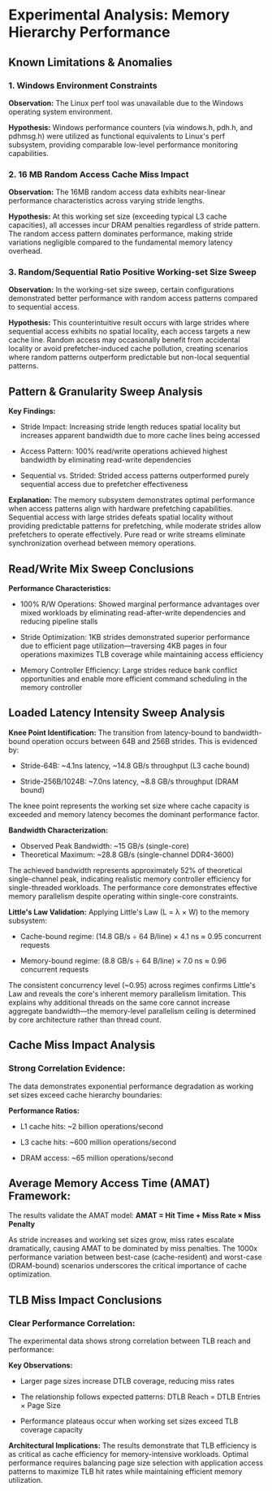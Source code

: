 # Experimental Analysis: Memory Hierarchy Performance

## Known Limitations & Anomalies

### 1. Windows Environment Constraints
**Observation:** The Linux perf tool was unavailable due to the Windows operating system environment.

**Hypothesis:** Windows performance counters (via windows.h, pdh.h, and pdhmsg.h) were utilized as functional equivalents to Linux's perf subsystem, providing comparable low-level performance monitoring capabilities.

### 2. 16 MB Random Access Cache Miss Impact
**Observation:** The 16MB random access data exhibits near-linear performance characteristics across varying stride lengths.

**Hypothesis:** At this working set size (exceeding typical L3 cache capacities), all accesses incur DRAM penalties regardless of stride pattern. The random access pattern dominates performance, making stride variations negligible compared to the fundamental memory latency overhead.

### 3. Random/Sequential Ratio Positive Working-set Size Sweep
**Observation:** In the working-set size sweep, certain configurations demonstrated better performance with random access patterns compared to sequential access.

**Hypothesis:** This counterintuitive result occurs with large strides where sequential access exhibits no spatial locality, each access targets a new cache line. Random access may occasionally benefit from accidental locality or avoid prefetcher-induced cache pollution, creating scenarios where random patterns outperform predictable but non-local sequential patterns.


## Pattern & Granularity Sweep Analysis

**Key Findings:** 
- Stride Impact: Increasing stride length reduces spatial locality but increases apparent bandwidth due to more cache lines being accessed

- Access Pattern: 100% read/write operations achieved highest bandwidth by eliminating read-write dependencies

- Sequential vs. Strided: Strided access patterns outperformed purely sequential access due to prefetcher effectiveness

**Explanation:** The memory subsystem demonstrates optimal performance when access patterns align with hardware prefetching capabilities. Sequential access with large strides defeats spatial locality without providing predictable patterns for prefetching, while moderate strides allow prefetchers to operate effectively. Pure read or write streams eliminate synchronization overhead between memory operations.


## Read/Write Mix Sweep Conclusions

**Performance Characteristics:**
- 100% R/W Operations: Showed marginal performance advantages over mixed workloads by eliminating read-after-write dependencies and reducing pipeline stalls

- Stride Optimization: 1KB strides demonstrated superior performance due to efficient page utilization—traversing 4KB pages in four operations maximizes TLB coverage while maintaining access efficiency

- Memory Controller Efficiency: Large strides reduce bank conflict opportunities and enable more efficient command scheduling in the memory controller

## Loaded Latency Intensity Sweep Analysis

**Knee Point Identification:**
The transition from latency-bound to bandwidth-bound operation occurs between 64B and 256B strides. This is evidenced by:

- Stride-64B: ~4.1ns latency, ~14.8 GB/s throughput (L3 cache bound)

- Stride-256B/1024B: ~7.0ns latency, ~8.8 GB/s throughput (DRAM bound)

The knee point represents the working set size where cache capacity is exceeded and memory latency becomes the dominant performance factor.

**Bandwidth Characterization:** 
- Observed Peak Bandwidth: ~15 GB/s (single-core)
- Theoretical Maximum: ~28.8 GB/s (single-channel DDR4-3600)

The achieved bandwidth represents approximately 52% of theoretical single-channel peak, indicating realistic memory controller efficiency for single-threaded workloads. The performance core demonstrates effective memory parallelism despite operating within single-core constraints. 

**Little's Law Validation:** Applying Little's Law (L = λ × W) to the memory subsystem:

- Cache-bound regime: (14.8 GB/s ÷ 64 B/line) × 4.1 ns ≈ 0.95 concurrent requests

- Memory-bound regime: (8.8 GB/s ÷ 64 B/line) × 7.0 ns ≈ 0.96 concurrent requests

The consistent concurrency level (~0.95) across regimes confirms Little's Law and reveals the core's inherent memory parallelism limitation. This explains why additional threads on the same core cannot increase aggregate bandwidth—the memory-level parallelism ceiling is determined by core architecture rather than thread count.

## Cache Miss Impact Analysis

### Strong Correlation Evidence: 
The data demonstrates exponential performance degradation as working set sizes exceed cache hierarchy boundaries:

**Performance Ratios:**

- L1 cache hits: ~2 billion operations/second

- L3 cache hits: ~600 million operations/second

- DRAM access: ~65 million operations/second

## Average Memory Access Time (AMAT) Framework:
The results validate the AMAT model:
**AMAT = Hit Time + Miss Rate × Miss Penalty**

As stride increases and working set sizes grow, miss rates escalate dramatically, causing AMAT to be dominated by miss penalties. The 1000x performance variation between best-case (cache-resident) and worst-case (DRAM-bound) scenarios underscores the critical importance of cache optimization.

## TLB Miss Impact Conclusions

### Clear Performance Correlation:
The experimental data shows strong correlation between TLB reach and performance:

**Key Observations:**

- Larger page sizes increase DTLB coverage, reducing miss rates

- The relationship follows expected patterns: DTLB Reach = DTLB Entries × Page Size

- Performance plateaus occur when working set sizes exceed TLB coverage capacity

**Architectural Implications:**
The results demonstrate that TLB efficiency is as critical as cache efficiency for memory-intensive workloads. Optimal performance requires balancing page size selection with application access patterns to maximize TLB hit rates while maintaining efficient memory utilization.

